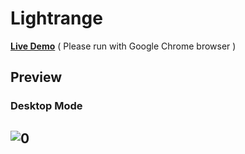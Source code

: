 # Lightrange

[**Live Demo**](https://rzvkoli.github.io/Lightrange/)
( Please run with Google Chrome browser )

## Preview
### Desktop Mode
![0](https://user-images.githubusercontent.com/100797809/178154785-22ce3db3-8d71-4980-984b-c820e688a15d.png)
---
